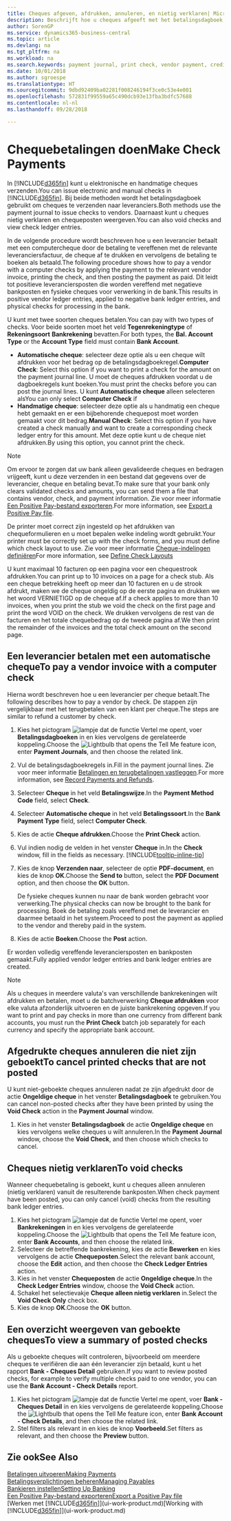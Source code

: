 ```yaml
---
title: Cheques afgeven, afdrukken, annuleren, en nietig verklaren| Microsoft Docs
description: Beschrijft hoe u cheques afgeeft met het betalingsdagboek, cheques afdrukt, en chequeposten nietig verklaart of weergeeft in Business Central.
author: SorenGP
ms.service: dynamics365-business-central
ms.topic: article
ms.devlang: na
ms.tgt_pltfrm: na
ms.workload: na
ms.search.keywords: payment journal, print check, vendor payment, creditor, debt, balance due, AP
ms.date: 10/01/2018
ms.author: sgroespe
ms.translationtype: HT
ms.sourcegitcommit: 9dbd92409ba02281f008246194f3ce0c53e4e001
ms.openlocfilehash: 572831f99559a65c490dcb93e13fba3bdfc57688
ms.contentlocale: nl-nl
ms.lasthandoff: 09/28/2018

---
```

# <a name="make-check-payments"></a><span data-ttu-id="f2c0a-103">Chequebetalingen doen</span><span class="sxs-lookup"><span data-stu-id="f2c0a-103">Make Check Payments</span></span>
<span data-ttu-id="f2c0a-104">In [!INCLUDE[d365fin](includes/d365fin_md.md)] kunt u elektronische en handmatige cheques verzenden.</span><span class="sxs-lookup"><span data-stu-id="f2c0a-104">You can issue electronic and manual checks in [!INCLUDE[d365fin](includes/d365fin_md.md)].</span></span> <span data-ttu-id="f2c0a-105">Bij beide methoden wordt het betalingsdagboek gebruikt om cheques te verzenden naar leveranciers.</span><span class="sxs-lookup"><span data-stu-id="f2c0a-105">Both methods use the payment journal to issue checks to vendors.</span></span> <span data-ttu-id="f2c0a-106">Daarnaast kunt u cheques nietig verklaren en chequeposten weergeven.</span><span class="sxs-lookup"><span data-stu-id="f2c0a-106">You can also void checks and view check ledger entries.</span></span>

<span data-ttu-id="f2c0a-107">In de volgende procedure wordt beschreven hoe u een leverancier betaalt met een computercheque door de betaling te vereffenen met de relevante leveranciersfactuur, de cheque af te drukken en vervolgens de betaling te boeken als betaald.</span><span class="sxs-lookup"><span data-stu-id="f2c0a-107">The following procedure shows how to pay a vendor with a computer checks by applying the payment to the relevant vendor invoice, printing the check, and then posting the payment as paid.</span></span> <span data-ttu-id="f2c0a-108">Dit leidt tot positieve leveranciersposten die worden vereffend met negatieve bankposten en fysieke cheques voor verwerking in de bank.</span><span class="sxs-lookup"><span data-stu-id="f2c0a-108">This results in positive vendor ledger entries, applied to negative bank ledger entries, and physical checks for processing in the bank.</span></span>

<span data-ttu-id="f2c0a-109">U kunt met twee soorten cheques betalen.</span><span class="sxs-lookup"><span data-stu-id="f2c0a-109">You can pay with two types of checks.</span></span> <span data-ttu-id="f2c0a-110">Voor beide soorten moet het veld **Tegenrekeningtype** of **Rekeningsoort** **Bankrekening** bevatten.</span><span class="sxs-lookup"><span data-stu-id="f2c0a-110">For both types, the **Bal. Account Type** or the **Account Type** field must contain **Bank Account**.</span></span>

- <span data-ttu-id="f2c0a-111">**Automatische cheque**: selecteer deze optie als u een cheque wilt afdrukken voor het bedrag op de betalingsdagboekregel.</span><span class="sxs-lookup"><span data-stu-id="f2c0a-111">**Computer Check**: Select this option if you want to print a check for the amount on the payment journal line.</span></span> <span data-ttu-id="f2c0a-112">U moet de cheques afdrukken voordat u de dagboekregels kunt boeken.</span><span class="sxs-lookup"><span data-stu-id="f2c0a-112">You must print the checks before you can post the journal lines.</span></span> <span data-ttu-id="f2c0a-113">U kunt **Automatische cheque** alleen selecteren als</span><span class="sxs-lookup"><span data-stu-id="f2c0a-113">You can only select **Computer Check** if</span></span>
- <span data-ttu-id="f2c0a-114">**Handmatige cheque**: selecteer deze optie als u handmatig een cheque hebt gemaakt en er een bijbehorende chequepost moet worden gemaakt voor dit bedrag.</span><span class="sxs-lookup"><span data-stu-id="f2c0a-114">**Manual Check**: Select this option if you have created a check manually and want to create a corresponding check ledger entry for this amount.</span></span> <span data-ttu-id="f2c0a-115">Met deze optie kunt u de cheque niet afdrukken.</span><span class="sxs-lookup"><span data-stu-id="f2c0a-115">By using this option, you cannot print the check.</span></span>

> [!NOTE]  
> <span data-ttu-id="f2c0a-116">Om ervoor te zorgen dat uw bank alleen gevalideerde cheques en bedragen vrijgeeft, kunt u deze verzenden in een bestand dat gegevens over de leverancier, cheque en betaling bevat.</span><span class="sxs-lookup"><span data-stu-id="f2c0a-116">To make sure that your bank only clears validated checks and amounts, you can send them a file that contains vendor, check, and payment information.</span></span> <span data-ttu-id="f2c0a-117">Zie voor meer informatie [Een Positive Pay-bestand exporteren](finance-how-positive-pay.md).</span><span class="sxs-lookup"><span data-stu-id="f2c0a-117">For more information, see [Export a Positive Pay file](finance-how-positive-pay.md).</span></span>

<span data-ttu-id="f2c0a-118">De printer moet correct zijn ingesteld op het afdrukken van chequeformulieren en u moet bepalen welke indeling wordt gebruikt.</span><span class="sxs-lookup"><span data-stu-id="f2c0a-118">Your printer must be correctly set up with the check forms, and you must define which check layout to use.</span></span> <span data-ttu-id="f2c0a-119">Zie voor meer informatie [Cheque-indelingen definiëren](finance-how-define-check-layouts.md)</span><span class="sxs-lookup"><span data-stu-id="f2c0a-119">For more information, see [Define Check Layouts](finance-how-define-check-layouts.md)</span></span>

<span data-ttu-id="f2c0a-120">U kunt maximaal 10 facturen op een pagina voor een chequestrook afdrukken.</span><span class="sxs-lookup"><span data-stu-id="f2c0a-120">You can print up to 10 invoices on a page for a check stub.</span></span> <span data-ttu-id="f2c0a-121">Als een cheque betrekking heeft op meer dan 10 facturen en u de strook afdrukt, maken we de cheque ongeldig op de eerste pagina en drukken we het woord VERNIETIGD op de cheque af.</span><span class="sxs-lookup"><span data-stu-id="f2c0a-121">If a check applies to more than 10 invoices, when you print the stub we void the check on the first page and print the word VOID on the check.</span></span> <span data-ttu-id="f2c0a-122">We drukken vervolgens de rest van de facturen en het totale chequebedrag op de tweede pagina af.</span><span class="sxs-lookup"><span data-stu-id="f2c0a-122">We then print the remainder of the invoices and the total check amount on the second page.</span></span> 

## <a name="to-pay-a-vendor-invoice-with-a-computer-check"></a><span data-ttu-id="f2c0a-123">Een leverancier betalen met een automatische cheque</span><span class="sxs-lookup"><span data-stu-id="f2c0a-123">To pay a vendor invoice with a computer check</span></span>
<span data-ttu-id="f2c0a-124">Hierna wordt beschreven hoe u een leverancier per cheque betaalt.</span><span class="sxs-lookup"><span data-stu-id="f2c0a-124">The following describes how to pay a vendor by check.</span></span> <span data-ttu-id="f2c0a-125">De stappen zijn vergelijkbaar met het terugbetalen van een klant per cheque.</span><span class="sxs-lookup"><span data-stu-id="f2c0a-125">The steps are similar to refund a customer by check.</span></span>

1. <span data-ttu-id="f2c0a-126">Kies het pictogram ![lampje dat de functie Vertel me opent](media/ui-search/search_small.png "Vertel me wat u wilt doen"), voer **Betalingsdagboeken** in en kies vervolgens de gerelateerde koppeling.</span><span class="sxs-lookup"><span data-stu-id="f2c0a-126">Choose the ![Lightbulb that opens the Tell Me feature](media/ui-search/search_small.png "Tell me what you want to do") icon, enter **Payment Journals**, and then choose the related link.</span></span>
2. <span data-ttu-id="f2c0a-127">Vul de betalingsdagboekregels in.</span><span class="sxs-lookup"><span data-stu-id="f2c0a-127">Fill in the payment journal lines.</span></span> <span data-ttu-id="f2c0a-128">Zie voor meer informatie [Betalingen en terugbetalingen vastleggen](payables-how-post-payments-refunds.md).</span><span class="sxs-lookup"><span data-stu-id="f2c0a-128">For more information, see [Record Payments and Refunds](payables-how-post-payments-refunds.md).</span></span>
3. <span data-ttu-id="f2c0a-129">Selecteer **Cheque** in het veld **Betalingswijze**.</span><span class="sxs-lookup"><span data-stu-id="f2c0a-129">In the **Payment Method Code** field, select **Check**.</span></span>
4. <span data-ttu-id="f2c0a-130">Selecteer **Automatische cheque** in het veld **Betalingssoort**.</span><span class="sxs-lookup"><span data-stu-id="f2c0a-130">In the **Bank Payment Type** field, select **Computer Check**.</span></span>
5. <span data-ttu-id="f2c0a-131">Kies de actie **Cheque afdrukken**.</span><span class="sxs-lookup"><span data-stu-id="f2c0a-131">Choose the **Print Check** action.</span></span>
6. <span data-ttu-id="f2c0a-132">Vul indien nodig de velden in het venster **Cheque** in.</span><span class="sxs-lookup"><span data-stu-id="f2c0a-132">In the **Check** window, fill in the fields as necessary.</span></span> [!INCLUDE[tooltip-inline-tip](includes/tooltip-inline-tip_md.md)]
7. <span data-ttu-id="f2c0a-133">Kies de knop **Verzenden naar**, selecteer de optie **PDF-document**, en kies de knop **OK**.</span><span class="sxs-lookup"><span data-stu-id="f2c0a-133">Choose the **Send to** button, select the **PDF Document** option, and then choose the **OK** button.</span></span>

    <span data-ttu-id="f2c0a-134">De fysieke cheques kunnen nu naar de bank worden gebracht voor verwerking.</span><span class="sxs-lookup"><span data-stu-id="f2c0a-134">The physical checks can now be brought to the bank for processing.</span></span> <span data-ttu-id="f2c0a-135">Boek de betaling zoals vereffend met de leverancier en daarmee betaald in het systeem.</span><span class="sxs-lookup"><span data-stu-id="f2c0a-135">Proceed to post the payment as applied to the vendor and thereby paid in the system.</span></span>
8. <span data-ttu-id="f2c0a-136">Kies de actie **Boeken**.</span><span class="sxs-lookup"><span data-stu-id="f2c0a-136">Choose the **Post** action.</span></span>

<span data-ttu-id="f2c0a-137">Er worden volledig vereffende leveranciersposten en bankposten gemaakt.</span><span class="sxs-lookup"><span data-stu-id="f2c0a-137">Fully applied vendor ledger entries and bank ledger entries are created.</span></span>

> [!NOTE]  
> <span data-ttu-id="f2c0a-138">Als u cheques in meerdere valuta's van verschillende bankrekeningen wilt afdrukken en betalen, moet u de batchverwerking **Cheque afdrukken** voor elke valuta afzonderlijk uitvoeren en de juiste bankrekening opgeven.</span><span class="sxs-lookup"><span data-stu-id="f2c0a-138">If you want to print and pay checks in more than one currency from different bank accounts, you must run the **Print Check** batch job separately for each currency and specify the appropriate bank account.</span></span>

## <a name="to-cancel-printed-checks-that-are-not-posted"></a><span data-ttu-id="f2c0a-139">Afgedrukte cheques annuleren die niet zijn geboekt</span><span class="sxs-lookup"><span data-stu-id="f2c0a-139">To cancel printed checks that are not posted</span></span>
<span data-ttu-id="f2c0a-140">U kunt niet-geboekte cheques annuleren nadat ze zijn afgedrukt door de actie **Ongeldige cheque** in het venster **Betalingsdagboek** te gebruiken.</span><span class="sxs-lookup"><span data-stu-id="f2c0a-140">You can cancel non-posted checks after they have been printed by using the **Void Check** action in the **Payment Journal** window.</span></span>

1. <span data-ttu-id="f2c0a-141">Kies in het venster **Betalingsdagboek** de actie **Ongeldige cheque** en kies vervolgens welke cheques u wilt annuleren.</span><span class="sxs-lookup"><span data-stu-id="f2c0a-141">In the **Payment Journal** window, choose the **Void Check**, and then choose which checks to cancel.</span></span>

## <a name="to-void-checks"></a><span data-ttu-id="f2c0a-142">Cheques nietig verklaren</span><span class="sxs-lookup"><span data-stu-id="f2c0a-142">To void checks</span></span>
<span data-ttu-id="f2c0a-143">Wanneer chequebetaling is geboekt, kunt u cheques alleen annuleren (nietig verklaren) vanuit de resulterende bankposten.</span><span class="sxs-lookup"><span data-stu-id="f2c0a-143">When check payment have been posted, you can only cancel (void) checks from the resulting bank ledger entries.</span></span>

1. <span data-ttu-id="f2c0a-144">Kies het pictogram ![lampje dat de functie Vertel me opent](media/ui-search/search_small.png "Vertel me wat u wilt doen"), voer **Bankrekeningen** in en kies vervolgens de gerelateerde koppeling.</span><span class="sxs-lookup"><span data-stu-id="f2c0a-144">Choose the ![Lightbulb that opens the Tell Me feature](media/ui-search/search_small.png "Tell me what you want to do") icon, enter **Bank Accounts**, and then choose the related link.</span></span>
2. <span data-ttu-id="f2c0a-145">Selecteer de betreffende bankrekening, kies de actie **Bewerken** en kies vervolgens de actie **Chequeposten**.</span><span class="sxs-lookup"><span data-stu-id="f2c0a-145">Select the relevant bank account, choose the **Edit** action, and then choose the **Check Ledger Entries** action.</span></span>
3. <span data-ttu-id="f2c0a-146">Kies in het venster **Chequeposten** de actie **Ongeldige cheque**.</span><span class="sxs-lookup"><span data-stu-id="f2c0a-146">In the **Check Ledger Entries** window, choose the **Void Check** action.</span></span>
4. <span data-ttu-id="f2c0a-147">Schakel het selectievakje **Cheque alleen nietig verklaren** in.</span><span class="sxs-lookup"><span data-stu-id="f2c0a-147">Select the **Void Check Only** check box.</span></span>
5. <span data-ttu-id="f2c0a-148">Kies de knop **OK**.</span><span class="sxs-lookup"><span data-stu-id="f2c0a-148">Choose the **OK** button.</span></span>

## <a name="to-view-a-summary-of-posted-checks"></a><span data-ttu-id="f2c0a-149">Een overzicht weergeven van geboekte cheques</span><span class="sxs-lookup"><span data-stu-id="f2c0a-149">To view a summary of posted checks</span></span>
<span data-ttu-id="f2c0a-150">Als u geboekte cheques wilt controleren, bijvoorbeeld om meerdere cheques te verifiëren die aan één leverancier zijn betaald, kunt u het rapport **Bank - Cheques Detail** gebruiken.</span><span class="sxs-lookup"><span data-stu-id="f2c0a-150">If you want to review posted checks, for example to verify multiple checks paid to one vendor, you can use the **Bank Account - Check Details** report.</span></span>
1. <span data-ttu-id="f2c0a-151">Kies het pictogram ![lampje dat de functie Vertel me opent](media/ui-search/search_small.png "Vertel me wat u wilt doen"), voer **Bank - Cheques Detail** in en kies vervolgens de gerelateerde koppeling.</span><span class="sxs-lookup"><span data-stu-id="f2c0a-151">Choose the ![Lightbulb that opens the Tell Me feature](media/ui-search/search_small.png "Tell me what you want to do") icon, enter **Bank Account - Check Details**, and then choose the related link.</span></span>
2. <span data-ttu-id="f2c0a-152">Stel filters als relevant in en kies de knop **Voorbeeld**.</span><span class="sxs-lookup"><span data-stu-id="f2c0a-152">Set filters as relevant, and then choose the **Preview** button.</span></span>

## <a name="see-also"></a><span data-ttu-id="f2c0a-153">Zie ook</span><span class="sxs-lookup"><span data-stu-id="f2c0a-153">See Also</span></span>
[<span data-ttu-id="f2c0a-154">Betalingen uitvoeren</span><span class="sxs-lookup"><span data-stu-id="f2c0a-154">Making Payments</span></span>](payables-make-payments.md)  
[<span data-ttu-id="f2c0a-155">Betalingsverplichtingen beheren</span><span class="sxs-lookup"><span data-stu-id="f2c0a-155">Managing Payables</span></span>](payables-manage-payables.md)  
[<span data-ttu-id="f2c0a-156">Bankieren instellen</span><span class="sxs-lookup"><span data-stu-id="f2c0a-156">Setting Up Banking</span></span>](bank-setup-banking.md)  
[<span data-ttu-id="f2c0a-157">Een Positive Pay-bestand exporteren</span><span class="sxs-lookup"><span data-stu-id="f2c0a-157">Export a Positive Pay file</span></span>](finance-how-positive-pay.md)  
<span data-ttu-id="f2c0a-158">[Werken met [!INCLUDE[d365fin](includes/d365fin_md.md)]](ui-work-product.md)</span><span class="sxs-lookup"><span data-stu-id="f2c0a-158">[Working with [!INCLUDE[d365fin](includes/d365fin_md.md)]](ui-work-product.md)</span></span>  

